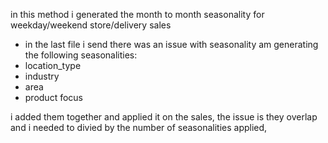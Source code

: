 in this method i generated the month to month seasonality for weekday/weekend store/delivery sales

- in the last file i send there was an issue with seasonality
  am generating the following seasonalities:
- location_type
- industry
- area
- product focus

i added them together and applied it on the sales, the issue is they overlap and i needed to divied by the number of seasonalities applied,
